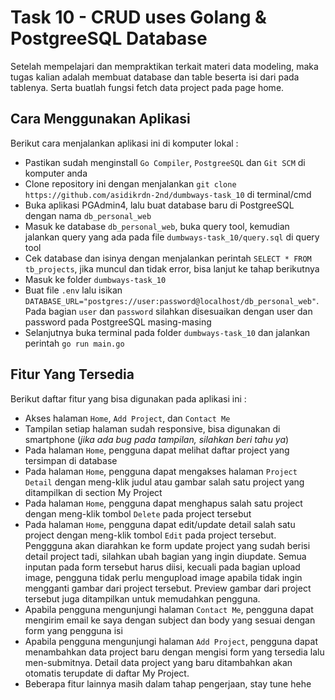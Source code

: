 # Task 10 - CRUD uses Golang & PostgreeSQL Database

Setelah mempelajari dan mempraktikan terkait materi data modeling, maka tugas kalian adalah membuat database dan table beserta isi dari pada tablenya. Serta buatlah fungsi fetch data project pada page home.

## Cara Menggunakan Aplikasi

Berikut cara menjalankan aplikasi ini di komputer lokal :

- Pastikan sudah menginstall `Go Compiler`, `PostgreeSQL` dan `Git SCM` di komputer anda
- Clone repository ini dengan menjalankan `git clone https://github.com/asidikrdn-2nd/dumbways-task_10` di terminal/cmd
- Buka aplikasi PGAdmin4, lalu buat database baru di PostgreeSQL dengan nama `db_personal_web`
- Masuk ke database `db_personal_web`, buka query tool, kemudian jalankan query yang ada pada file `dumbways-task_10/query.sql` di query tool
- Cek database dan isinya dengan menjalankan perintah `SELECT * FROM tb_projects`, jika muncul dan tidak error, bisa lanjut ke tahap berikutnya
- Masuk ke folder `dumbways-task_10`
- Buat file `.env` lalu isikan `DATABASE_URL="postgres://user:password@localhost/db_personal_web"`. Pada bagian `user` dan `password` silahkan disesuaikan dengan user dan password pada PostgreeSQL masing-masing
- Selanjutnya buka terminal pada folder `dumbways-task_10` dan jalankan perintah `go run main.go`

## Fitur Yang Tersedia

Berikut daftar fitur yang bisa digunakan pada aplikasi ini :

- Akses halaman `Home`, `Add Project`, dan `Contact Me`
- Tampilan setiap halaman sudah responsive, bisa digunakan di smartphone (*jika ada bug pada tampilan, silahkan beri tahu ya*)
- Pada halaman `Home`, pengguna dapat melihat daftar project yang tersimpan di database
- Pada halaman `Home`, pengguna dapat mengakses halaman `Project Detail` dengan meng-klik judul atau gambar salah satu project yang ditampilkan di section My Project
- Pada halaman `Home`, pengguna dapat menghapus salah satu project dengan meng-klik tombol `Delete` pada project tersebut
- Pada halaman `Home`, pengguna dapat edit/update detail salah satu project dengan meng-klik tombol `Edit` pada project tersebut. Penggguna akan diarahkan ke form update project yang sudah berisi detail project tadi, silahkan ubah bagian yang ingin diupdate. Semua inputan pada form tersebut harus diisi, kecuali pada bagian upload image, pengguna tidak perlu mengupload image apabila tidak ingin mengganti gambar dari project tersebut. Preview gambar dari project tersebut juga ditampilkan untuk memudahkan pengguna.
- Apabila pengguna mengunjungi halaman `Contact Me`, pengguna dapat mengirim email ke saya dengan subject dan body yang sesuai dengan form yang pengguna isi
- Apabila pengguna mengunjungi halaman `Add Project`, pengguna dapat menambahkan data project baru dengan mengisi form yang tersedia lalu men-submitnya. Detail data project yang baru ditambahkan akan otomatis terupdate di daftar My Project.
- Beberapa fitur lainnya masih dalam tahap pengerjaan, stay tune hehe
